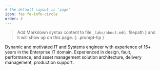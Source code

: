 ```yaml
---
# the default layout is 'page'
icon: fas fa-info-circle
order: 4
---
```


> Add Markdown syntax content to file `_tabs/about.md`{: .filepath } and it will show up on this page.
{: .prompt-tip }

Dynamic and motivated IT and Systems engineer with experience of 15+ years in the Enterprise IT domain. Experienced in design, fault, performance, and asset management solution architecture, delivery management, production support.